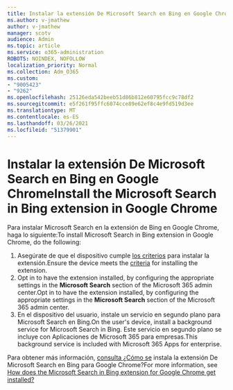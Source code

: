 ```yaml
---
title: Instalar la extensión De Microsoft Search en Bing en Google Chrome
ms.author: v-jmathew
author: v-jmathew
manager: scotv
audience: Admin
ms.topic: article
ms.service: o365-administration
ROBOTS: NOINDEX, NOFOLLOW
localization_priority: Normal
ms.collection: Adm_O365
ms.custom:
- "9005423"
- "9262"
ms.openlocfilehash: 25126eda542beeb51d86b812e60795fcc9c78df2
ms.sourcegitcommit: e5f261f95ffc6074cce89e62ef8c4e9fd519d3ee
ms.translationtype: MT
ms.contentlocale: es-ES
ms.lasthandoff: 03/26/2021
ms.locfileid: "51379901"
---
```

# <a name="install-the-microsoft-search-in-bing-extension-in-google-chrome"></a><span data-ttu-id="87799-102">Instalar la extensión De Microsoft Search en Bing en Google Chrome</span><span class="sxs-lookup"><span data-stu-id="87799-102">Install the Microsoft Search in Bing extension in Google Chrome</span></span>

<span data-ttu-id="87799-103">Para instalar Microsoft Search en la extensión de Bing en Google Chrome, haga lo siguiente:</span><span class="sxs-lookup"><span data-stu-id="87799-103">To install Microsoft Search in Bing extension in Google Chrome, do the following:</span></span>

1. <span data-ttu-id="87799-104">Asegúrate de que el dispositivo cumple [los criterios](https://go.microsoft.com/fwlink/?linkid=2152236) para instalar la extensión.</span><span class="sxs-lookup"><span data-stu-id="87799-104">Ensure the device meets the [criteria](https://go.microsoft.com/fwlink/?linkid=2152236) for installing the extension.</span></span>
2. <span data-ttu-id="87799-105">Opt in to have the extension installed, by configuring the appropriate settings in the **Microsoft Search** section of the Microsoft 365 admin center.</span><span class="sxs-lookup"><span data-stu-id="87799-105">Opt in to have the extension installed, by configuring the appropriate settings in the **Microsoft Search** section of the Microsoft 365 admin center.</span></span>
3. <span data-ttu-id="87799-106">En el dispositivo del usuario, instale un servicio en segundo plano para Microsoft Search en Bing.</span><span class="sxs-lookup"><span data-stu-id="87799-106">On the user's device, install a background service for Microsoft Search in Bing.</span></span> <span data-ttu-id="87799-107">Este servicio en segundo plano se incluye con Aplicaciones de Microsoft 365 para empresas.</span><span class="sxs-lookup"><span data-stu-id="87799-107">This background service is included with Microsoft 365 Apps for enterprise.</span></span>

<span data-ttu-id="87799-108">Para obtener más información, [consulta ¿Cómo se](https://go.microsoft.com/fwlink/?linkid=2150992) instala la extensión De Microsoft Search en Bing para Google Chrome?</span><span class="sxs-lookup"><span data-stu-id="87799-108">For more information, see [How does the Microsoft Search in Bing extension for Google Chrome get installed?](https://go.microsoft.com/fwlink/?linkid=2150992)</span></span>
